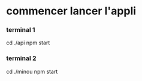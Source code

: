 # commencer lancer l'appli

### terminal 1
cd ./api
npm start


### terminal 2
cd ./minou
npm start
